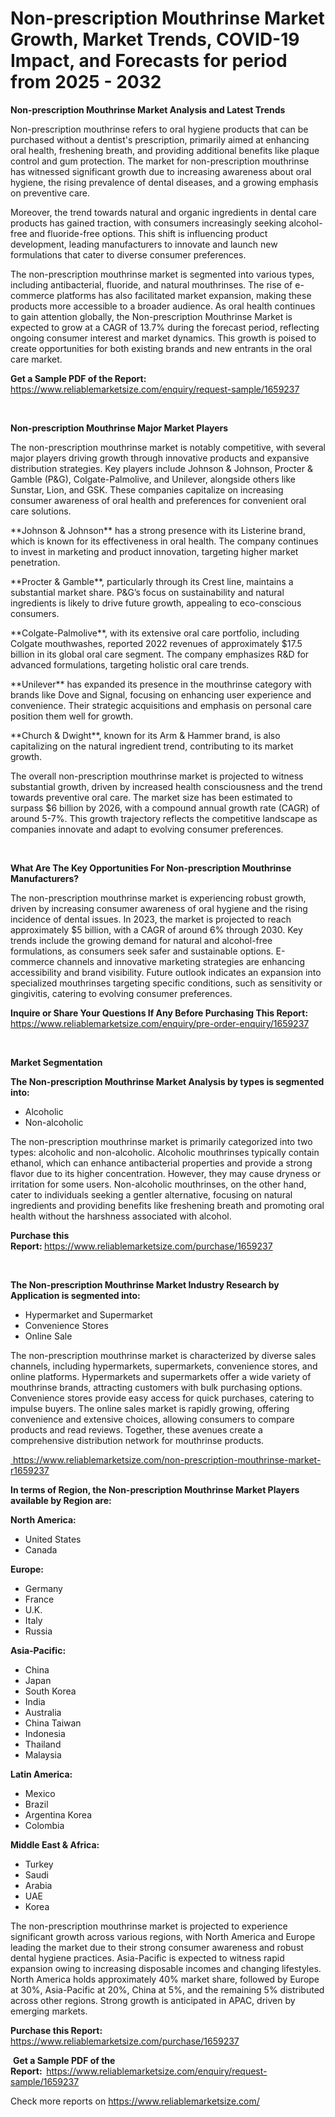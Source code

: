 <p><h1>Non-prescription Mouthrinse Market Growth, Market Trends, COVID-19 Impact, and Forecasts for period from 2025 - 2032</h1></p><p><strong>Non-prescription Mouthrinse Market Analysis and Latest Trends</strong></p>
<p><p>Non-prescription mouthrinse refers to oral hygiene products that can be purchased without a dentist's prescription, primarily aimed at enhancing oral health, freshening breath, and providing additional benefits like plaque control and gum protection. The market for non-prescription mouthrinse has witnessed significant growth due to increasing awareness about oral hygiene, the rising prevalence of dental diseases, and a growing emphasis on preventive care.</p><p>Moreover, the trend towards natural and organic ingredients in dental care products has gained traction, with consumers increasingly seeking alcohol-free and fluoride-free options. This shift is influencing product development, leading manufacturers to innovate and launch new formulations that cater to diverse consumer preferences.</p><p>The non-prescription mouthrinse market is segmented into various types, including antibacterial, fluoride, and natural mouthrinses. The rise of e-commerce platforms has also facilitated market expansion, making these products more accessible to a broader audience. As oral health continues to gain attention globally, the Non-prescription Mouthrinse Market is expected to grow at a CAGR of 13.7% during the forecast period, reflecting ongoing consumer interest and market dynamics. This growth is poised to create opportunities for both existing brands and new entrants in the oral care market.</p></p>
<p><strong>Get a Sample PDF of the Report:&nbsp;</strong> <a href="https://www.reliablemarketsize.com/enquiry/request-sample/1659237?utm_campaign=2294&utm_medium=2&utm_source=Github&utm_content=ia&utm_term=23032025&utm_id=non-prescription-mouthrinse">https://www.reliablemarketsize.com/enquiry/request-sample/1659237</a></p>
<p>&nbsp;</p>
<p><strong>Non-prescription Mouthrinse Major Market Players</strong></p>
<p><p>The non-prescription mouthrinse market is notably competitive, with several major players driving growth through innovative products and expansive distribution strategies. Key players include Johnson & Johnson, Procter & Gamble (P&G), Colgate-Palmolive, and Unilever, alongside others like Sunstar, Lion, and GSK. These companies capitalize on increasing consumer awareness of oral health and preferences for convenient oral care solutions.</p><p>**Johnson & Johnson** has a strong presence with its Listerine brand, which is known for its effectiveness in oral health. The company continues to invest in marketing and product innovation, targeting higher market penetration.</p><p>**Procter & Gamble**, particularly through its Crest line, maintains a substantial market share. P&G’s focus on sustainability and natural ingredients is likely to drive future growth, appealing to eco-conscious consumers.</p><p>**Colgate-Palmolive**, with its extensive oral care portfolio, including Colgate mouthwashes, reported 2022 revenues of approximately $17.5 billion in its global oral care segment. The company emphasizes R&D for advanced formulations, targeting holistic oral care trends.</p><p>**Unilever** has expanded its presence in the mouthrinse category with brands like Dove and Signal, focusing on enhancing user experience and convenience. Their strategic acquisitions and emphasis on personal care position them well for growth.</p><p>**Church & Dwight**, known for its Arm & Hammer brand, is also capitalizing on the natural ingredient trend, contributing to its market growth.</p><p>The overall non-prescription mouthrinse market is projected to witness substantial growth, driven by increased health consciousness and the trend towards preventive oral care. The market size has been estimated to surpass $6 billion by 2026, with a compound annual growth rate (CAGR) of around 5-7%. This growth trajectory reflects the competitive landscape as companies innovate and adapt to evolving consumer preferences.</p></p>
<p>&nbsp;</p>
<p><strong>What Are The Key Opportunities For Non-prescription Mouthrinse Manufacturers?</strong></p>
<p><p>The non-prescription mouthrinse market is experiencing robust growth, driven by increasing consumer awareness of oral hygiene and the rising incidence of dental issues. In 2023, the market is projected to reach approximately $5 billion, with a CAGR of around 6% through 2030. Key trends include the growing demand for natural and alcohol-free formulations, as consumers seek safer and sustainable options. E-commerce channels and innovative marketing strategies are enhancing accessibility and brand visibility. Future outlook indicates an expansion into specialized mouthrinses targeting specific conditions, such as sensitivity or gingivitis, catering to evolving consumer preferences.</p></p>
<p><strong>Inquire or Share Your Questions If Any Before Purchasing This Report:</strong> <a href="https://www.reliablemarketsize.com/enquiry/pre-order-enquiry/1659237?utm_campaign=2294&utm_medium=2&utm_source=Github&utm_content=ia&utm_term=23032025&utm_id=non-prescription-mouthrinse">https://www.reliablemarketsize.com/enquiry/pre-order-enquiry/1659237</a></p>
<p>&nbsp;</p>
<p><strong>Market Segmentation</strong></p>
<p><strong>The Non-prescription Mouthrinse Market Analysis by types is segmented into:</strong></p>
<p><ul><li>Alcoholic</li><li>Non-alcoholic</li></ul></p>
<p><p>The non-prescription mouthrinse market is primarily categorized into two types: alcoholic and non-alcoholic. Alcoholic mouthrinses typically contain ethanol, which can enhance antibacterial properties and provide a strong flavor due to its higher concentration. However, they may cause dryness or irritation for some users. Non-alcoholic mouthrinses, on the other hand, cater to individuals seeking a gentler alternative, focusing on natural ingredients and providing benefits like freshening breath and promoting oral health without the harshness associated with alcohol.</p></p>
<p><strong>Purchase this Report:&nbsp;</strong><a href="https://www.reliablemarketsize.com/purchase/1659237?utm_campaign=2294&utm_medium=2&utm_source=Github&utm_content=ia&utm_term=23032025&utm_id=non-prescription-mouthrinse">https://www.reliablemarketsize.com/purchase/1659237</a></p>
<p>&nbsp;</p>
<p><strong>The Non-prescription Mouthrinse Market Industry Research by Application is segmented into:</strong></p>
<p><ul><li>Hypermarket and Supermarket</li><li>Convenience Stores</li><li>Online Sale</li></ul></p>
<p><p>The non-prescription mouthrinse market is characterized by diverse sales channels, including hypermarkets, supermarkets, convenience stores, and online platforms. Hypermarkets and supermarkets offer a wide variety of mouthrinse brands, attracting customers with bulk purchasing options. Convenience stores provide easy access for quick purchases, catering to impulse buyers. The online sales market is rapidly growing, offering convenience and extensive choices, allowing consumers to compare products and read reviews. Together, these avenues create a comprehensive distribution network for mouthrinse products.</p></p>
<p><a href="https://www.reliablemarketsize.com/non-prescription-mouthrinse-market-r1659237?utm_campaign=2294&utm_medium=2&utm_source=Github&utm_content=ia&utm_term=23032025&utm_id=non-prescription-mouthrinse">&nbsp;https://www.reliablemarketsize.com/non-prescription-mouthrinse-market-r1659237</a></p>
<p><strong>In terms of Region, the Non-prescription Mouthrinse Market Players available by Region are:</strong></p>
<p>
    <p> <strong> North America: </strong>
        <ul>
            <li>United States</li>
            <li>Canada</li>
        </ul>
        </p> 
    <p> <strong> Europe: </strong>
        <ul>
            <li>Germany</li>
            <li>France</li>
            <li>U.K.</li>
            <li>Italy</li>
            <li>Russia</li>
        </ul>
        </p> 
    <p> <strong> Asia-Pacific: </strong>
        <ul>
            <li>China</li>
            <li>Japan</li>
            <li>South Korea</li>
            <li>India</li>
            <li>Australia</li>
            <li>China Taiwan</li>
            <li>Indonesia</li>
            <li>Thailand</li>
            <li>Malaysia</li>
        </ul>
        </p> 
    <p> <strong> Latin America: </strong>
        <ul>
            <li>Mexico</li>
            <li>Brazil</li>
            <li>Argentina Korea</li>
            <li>Colombia</li>
        </ul>
        </p> 
    <p> <strong> Middle East & Africa: </strong>
        <ul>
            <li>Turkey</li>
            <li>Saudi</li>
            <li>Arabia</li>
            <li>UAE</li>
            <li>Korea</li>
        </ul>
    </p>
    </p>
<p><p>The non-prescription mouthrinse market is projected to experience significant growth across various regions, with North America and Europe leading the market due to their strong consumer awareness and robust dental hygiene practices. Asia-Pacific is expected to witness rapid expansion owing to increasing disposable incomes and changing lifestyles. North America holds approximately 40% market share, followed by Europe at 30%, Asia-Pacific at 20%, China at 5%, and the remaining 5% distributed across other regions. Strong growth is anticipated in APAC, driven by emerging markets.</p></p>
<p><strong>Purchase this Report: </strong><a href="https://www.reliablemarketsize.com/purchase/1659237?utm_campaign=2294&utm_medium=2&utm_source=Github&utm_content=ia&utm_term=23032025&utm_id=non-prescription-mouthrinse">https://www.reliablemarketsize.com/purchase/1659237</a></p>
<p>&nbsp;<strong>Get a Sample PDF of the Report:&nbsp;&nbsp;</strong><a href="https://www.reliablemarketsize.com/enquiry/request-sample/1659237?utm_campaign=2294&utm_medium=2&utm_source=Github&utm_content=ia&utm_term=23032025&utm_id=non-prescription-mouthrinse">https://www.reliablemarketsize.com/enquiry/request-sample/1659237</a></p>
<p><strong></strong></p>
<p>Check more reports on <a href="https://www.reliablemarketsize.com/?utm_campaign=2294&utm_medium=2&utm_source=Github&utm_content=ia&utm_term=23032025&utm_id=non-prescription-mouthrinse">https://www.reliablemarketsize.com/</a></p>